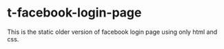 # t-facebook-login-page
This is the static older version of facebook login page using only html and css.
